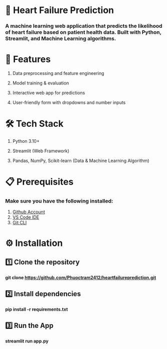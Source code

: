 

# 💓 Heart Failure Prediction

### A machine learning web application that predicts the likelihood of heart failure based on patient health data. Built with Python, Streamlit, and Machine Learning algorithms.


# 📌 Features

1. Data preprocessing and feature engineering

2. Model training & evaluation

3. Interactive web app for predictions

4. User-friendly form with dropdowns and number inputs


# 🛠️ Tech Stack
1. Python 3.10+

2. Streamlit (Web Framework)

3. Pandas, NumPy, Scikit-learn (Data & Machine Learning Algorithm)


# 📋 Prerequisites
### Make sure you have the following installed:

1. [Github Account](https://github.com)
2. [VS Code IDE](https://code.visualstudio.com/)
3. [Git CLI](https://git-scm.com/downloads)


# ⚙️ Installation

## 1️⃣ Clone the repository
#### git clone https://github.com/Phuoctram2412/heartfailureprediction.git


## 2️⃣ Install dependencies

#### pip install -r requirements.txt

## 3️⃣ Run the App

#### streamlit run app.py